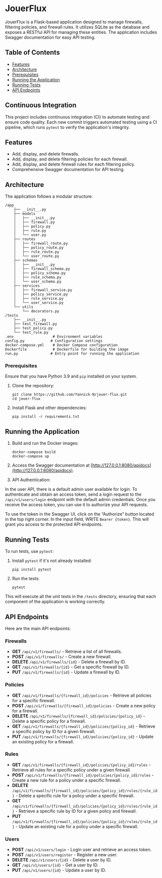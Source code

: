 # JouerFlux

JouerFlux is a Flask-based application designed to manage firewalls, filtering policies, and firewall rules. It utilizes SQLite as the database and exposes a RESTful API for managing these entities. The application includes Swagger documentation for easy API testing.

## Table of Contents

- [Features](#features)
- [Architecture](#architecture)
- [Prerequisites](#prerequisites)
- [Running the Application](#running-the-application)
- [Running Tests](#running-tests)
- [API Endpoints](#api-endpoints)

## Continuous Integration

This project includes continuous integration (CI) to automate testing and ensure code quality. Each new commit triggers automated testing using a CI pipeline, which runs `pytest` to verify the application's integrity.

## Features

- Add, display, and delete firewalls.
- Add, display, and delete filtering policies for each firewall.
- Add, display, and delete firewall rules for each filtering policy.
- Comprehensive Swagger documentation for API testing.

## Architecture

The application follows a modular structure:

```
/app
    ├── __init__.py
    ├── models
    │   ├── __init__.py
    │   ├── firewall.py
    │   ├── policy.py
    │   ├── rule.py
    │   └── user.py
    ├── routes
    │   ├── firewall_route.py
    │   ├── policy_route.py
    │   ├── rule_route.py
    │   └── user_route.py
    ├── schemas
    │   ├── __init__.py
    │   ├── firewall_schema.py
    │   ├── policy_schema.py
    │   ├── rule_schema.py
    │   └── user_schema.py
    ├── services
    │   ├── firewall_service.py
    │   ├── policy_service.py
    │   ├── rule_service.py
    │   └── user_service.py
    └── utils
        └── decorators.py
/tests
    ├── __init__.py
    ├── test_firewall.py
    ├── test_policy.py
    └── test_rule.py
.env                  # Environment variables
config.py            # Configuration settings
docker-compose.yml    # Docker Compose configuration
Dockerfile            # Dockerfile for building the image
run.py               # Entry point for running the application
```

### Prerequisites

Ensure that you have Python 3.9 and `pip` installed on your system.

1. Clone the repository:
    ```
    git clone https://github.com/Yannick-N/jouer-flux.git
    cd jouer-flux
    ```

2. Install Flask and other dependencies:
    ```
    pip install -r requirements.txt
    ```

## Running the Application

1. Build and run the Docker images:
    ```
    docker-compose build
    docker-compose up
    ```

2. Access the Swagger documentation at [http://127.0.0.1:8080/apidocs](http://127.0.0.1:8080/apidocs).

3.	API Authentication: 

In the user API, there is a default admin user available for login. To authenticate and obtain an access token, send a login request to the `/api/v1/users/login` endpoint with the default admin credentials. Once you receive the access token, you can use it to authorize your API requests.

To use the token in the Swagger UI, click on the “Authorize” button located in the top right corner. In the input field, WRITE `Bearer {token}`. This will grant you access to the protected API endpoints.

## Running Tests

To run tests, use `pytest`:

1. Install `pytest` if it's not already installed:
    ```
    pip install pytest
    ```

2. Run the tests:
    ```
    pytest
    ```

This will execute all the unit tests in the `/tests` directory, ensuring that each component of the application is working correctly.

## API Endpoints

Here are the main API endpoints:

### Firewalls
- **GET** `/api/v1/firewalls/` - Retrieve a list of all firewalls.
- **POST** `/api/v1/firewalls/` - Create a new firewall.
- **DELETE** `/api/v1/firewalls/{id}` - Delete a firewall by ID.
- **GET** `/api/v1/firewalls/{id}` - Get a specific firewall by ID.
- **PUT** `/api/v1/firewalls/{id}` - Update a firewall by ID.

### Policies
- **GET** `/api/v1/firewalls/{firewall_id}/policies` - Retrieve all policies for a specific firewall.
- **POST** `/api/v1/firewalls/{firewall_id}/policies` - Create a new policy for a firewall.
- **DELETE** `/api/v1/firewalls/{firewall_id}/policies/{policy_id}` - Delete a specific policy for a firewall.
- **GET** `/api/v1/firewalls/{firewall_id}/policies/{policy_id}` - Retrieve a specific policy by ID for a given firewall.
- **PUT** `/api/v1/firewalls/{firewall_id}/policies/{policy_id}` - Update an existing policy for a firewall.

### Rules
- **GET** `/api/v1/firewalls/{firewall_id}/policies/{policy_id}/rules` - Retrieve all rules for a specific policy under a given firewall.
- **POST** `/api/v1/firewalls/{firewall_id}/policies/{policy_id}/rules` - Create a new rule for a policy under a specific firewall.
- **DELETE** `/api/v1/firewalls/{firewall_id}/policies/{policy_id}/rules/{rule_id}` - Delete a specific rule for a policy under a specific firewall.
- **GET** `/api/v1/firewalls/{firewall_id}/policies/{policy_id}/rules/{rule_id}` - Retrieve a specific rule by ID for a given policy and firewall.
- **PUT** `/api/v1/firewalls/{firewall_id}/policies/{policy_id}/rules/{rule_id}` - Update an existing rule for a policy under a specific firewall.

### Users
- **POST** `/api/v1/users/login` - Login user and retrieve an access token.
- **POST** `/api/v1/users/register` - Register a new user.
- **DELETE** `/api/v1/users/{id}` - Delete a user by ID.
- **GET** `/api/v1/users/{id}` - Get a user by ID.
- **PUT** `/api/v1/users/{id}` - Update a user by ID.